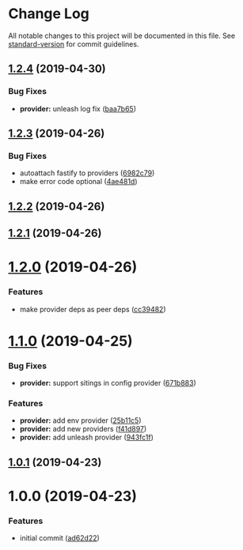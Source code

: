 # Change Log

All notable changes to this project will be documented in this file. See [standard-version](https://github.com/conventional-changelog/standard-version) for commit guidelines.

## [1.2.4](https://gitlab.com/m03geek/fastify-feature-flags/compare/v1.2.3...v1.2.4) (2019-04-30)


### Bug Fixes

* **provider:** unleash log fix ([baa7b65](https://gitlab.com/m03geek/fastify-feature-flags/commit/baa7b65))



## [1.2.3](https://gitlab.com/m03geek/fastify-feature-flags/compare/v1.2.2...v1.2.3) (2019-04-26)


### Bug Fixes

* autoattach fastify to providers ([6982c79](https://gitlab.com/m03geek/fastify-feature-flags/commit/6982c79))
* make error code optional ([4ae481d](https://gitlab.com/m03geek/fastify-feature-flags/commit/4ae481d))



## [1.2.2](https://gitlab.com/m03geek/fastify-feature-flags/compare/v1.2.1...v1.2.2) (2019-04-26)



## [1.2.1](https://gitlab.com/m03geek/fastify-feature-flags/compare/v1.2.0...v1.2.1) (2019-04-26)



# [1.2.0](https://gitlab.com/m03geek/fastify-feature-flags/compare/v1.1.0...v1.2.0) (2019-04-26)


### Features

* make provider deps as peer deps ([cc39482](https://gitlab.com/m03geek/fastify-feature-flags/commit/cc39482))



# [1.1.0](https://gitlab.com/m03geek/fastify-feature-flags/compare/v1.0.1...v1.1.0) (2019-04-25)


### Bug Fixes

* **provider:** support sitings in config provider ([671b883](https://gitlab.com/m03geek/fastify-feature-flags/commit/671b883))


### Features

* **provider:** add env provider ([25b11c5](https://gitlab.com/m03geek/fastify-feature-flags/commit/25b11c5))
* **provider:** add new providers ([f41d897](https://gitlab.com/m03geek/fastify-feature-flags/commit/f41d897))
* **provider:** add unleash provider ([943fc1f](https://gitlab.com/m03geek/fastify-feature-flags/commit/943fc1f))



## [1.0.1](https://gitlab.com/m03geek/fastify-feature-flags/compare/v1.0.0...v1.0.1) (2019-04-23)



# 1.0.0 (2019-04-23)


### Features

* initial commit ([ad62d22](https://gitlab.com/m03geek/fastify-feature-flags/commit/ad62d22))
